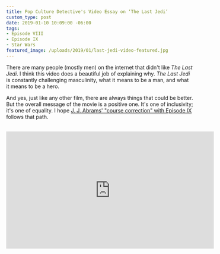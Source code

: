 ```yaml
---
title: Pop Culture Detective's Video Essay on ‘The Last Jedi’
custom_type: post
date: 2019-01-10 10:09:00 -06:00
tags:
- Episode VIII
- Episode IX
- Star Wars
featured_image: /uploads/2019/01/last-jedi-video-featured.jpg
---
```


There are many people (mostly men) on the internet that didn't like *The Last Jedi*. I think this video does a beautiful job of explaining why. *The Last Jedi* is constantly challenging masculinity, what it means to be a man, and what it means to be a hero.

And yes, just like any other film, there are always things that could be better. But the overall message of the movie is a positive one. It's one of inclusivity; it's one of equality. I hope [J. J. Abrams' "course correction" with Episode IX](/2018/11/jj-abrams-episode-ix-a-course-correction-after-dissapointing-box-office-numbers-for-solo/) follows that path.

<div class="iframe-container">
  <iframe width="560" height="315" src="https://www.youtube-nocookie.com/embed/mWqVJZMh6-w" frameborder="0" allow="accelerometer; autoplay; encrypted-media; gyroscope; picture-in-picture" allowfullscreen></iframe>
</div>